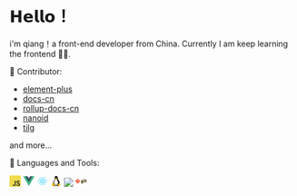 # 𝗛𝗲𝗹𝗹𝗼！

i'm qiang！a front-end developer from China. Currently I am keep learning the frontend 👨‍💻.

💪 Contributor:

* [element-plus](https://github.com/element-plus/element-plus)
* [docs-cn](https://github.com/slidevjs/docs-cn)
* [rollup-docs-cn](https://github.com/rollup/rollup-docs-cn)
* [nanoid](https://github.com/ai/nanoid)
* [tilg](https://github.com/shuding/tilg)

and more...

🌱 Languages and Tools: 

<div>
   <code><img height="20" src="https://raw.githubusercontent.com/github/explore/80688e429a7d4ef2fca1e82350fe8e3517d3494d/topics/javascript/javascript.png"></code>
   <code><img height="20" src="https://raw.githubusercontent.com/github/explore/80688e429a7d4ef2fca1e82350fe8e3517d3494d/topics/vue/vue.png"></code>
   <code><img height="20" src="https://raw.githubusercontent.com/github/explore/80688e429a7d4ef2fca1e82350fe8e3517d3494d/topics/react/react.png"></code>
   <code><img height="20" src="https://raw.githubusercontent.com/github/explore/80688e429a7d4ef2fca1e82350fe8e3517d3494d/topics/linux/linux.png"></code>
   <code><img height="20" src="https://cdn.svgporn.com/logos/visual-studio-code.svg"></code>
   <code><img height="20" src="https://raw.githubusercontent.com/github/explore/80688e429a7d4ef2fca1e82350fe8e3517d3494d/topics/git/git.png"></code>
</div>


<!-- <img align="right" src="https://github-readme-stats.vercel.app/api?username=iDestin&show_icons=true&hide_border=true"> -->
<!-- [![Email Badge](https://img.shields.io/badge/-Email-c14438?style=flat-square&logo=Gmail&logoColor=white&link=mailto:qiang035@icloud.com)](mailto:qiang035@icloud.com) -->
<!-- [![Github Badge](https://img.shields.io/badge/-Github-232323?style=flat-square&logo=Github&logoColor=white&link=https://github.com/iDestin)](https://github.com/iDestin) -->
